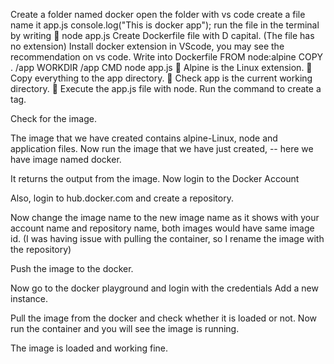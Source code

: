 
Create a folder named docker
open the folder with vs code
create a file name it app.js
console.log("This is docker app");
run the file in the terminal by writing  node app.js
Create Dockerfile file with D capital. (The file has no extension)
Install docker extension in VScode, you may see the recommendation on vs code.
Write into Dockerfile
FROM node:alpine
COPY . /app
WORKDIR /app
CMD node app.js
	Alpine is the Linux extension. 
	Copy everything to the app directory.
	Check app is the current working directory.
	Execute the app.js file with node.
 Run the command to create a tag.
 
Check for the image.
 
The image that we have created contains alpine-Linux, node and application files.
Now run the image that we have just created, -- here we have image named docker.
  
It returns the output from the image.
Now login to the Docker Account
 
Also, login to hub.docker.com and create a repository. 
 

Now change the image name to the new image name as it shows with your account name and repository name, both images would have same image id.
(I was having issue with pulling the container, so I rename the image with the repository)  
 
Push the image to the docker.
 
Now go to the docker playground and login with the credentials 
Add a new instance. 	
 

Pull the image from the docker and check whether it is loaded or not.
Now run the container and you will see the image is running.
 
The image is loaded and working fine.

